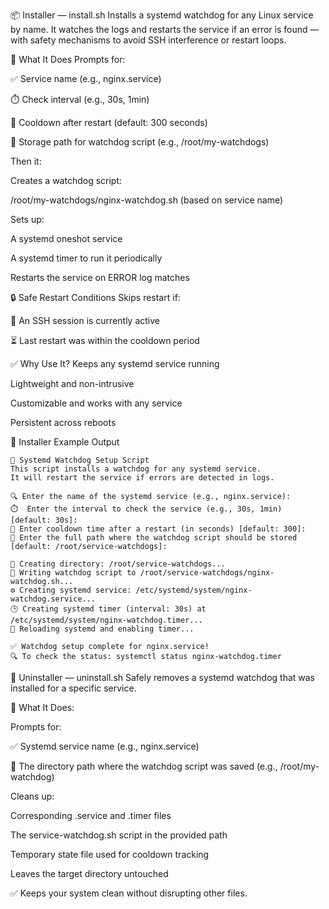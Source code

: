 📦 Installer — install.sh
Installs a systemd watchdog for any Linux service by name. It watches the logs and restarts the service if an error is found — with safety mechanisms to avoid SSH interference or restart loops.

🔧 What It Does
Prompts for:

✅ Service name (e.g., nginx.service)

⏱️ Check interval (e.g., 30s, 1min)

🛑 Cooldown after restart (default: 300 seconds)

📂 Storage path for watchdog script (e.g., /root/my-watchdogs)

Then it:

Creates a watchdog script:

/root/my-watchdogs/nginx-watchdog.sh (based on service name)

Sets up:

A systemd oneshot service

A systemd timer to run it periodically

Restarts the service on ERROR log matches

🔒 Safe Restart Conditions
Skips restart if:

👤 An SSH session is currently active

⏳ Last restart was within the cooldown period

✅ Why Use It?
Keeps any systemd service running

Lightweight and non-intrusive

Customizable and works with any service

Persistent across reboots

🧪 Installer Example Output

    🔧 Systemd Watchdog Setup Script
    This script installs a watchdog for any systemd service.
    It will restart the service if errors are detected in logs.

    🔍 Enter the name of the systemd service (e.g., nginx.service):
    ⏱️  Enter the interval to check the service (e.g., 30s, 1min) [default: 30s]:
    🛑 Enter cooldown time after a restart (in seconds) [default: 300]:
    📂 Enter the full path where the watchdog script should be stored [default: /root/service-watchdogs]:

    📁 Creating directory: /root/service-watchdogs...
    📝 Writing watchdog script to /root/service-watchdogs/nginx-watchdog.sh...
    ⚙️ Creating systemd service: /etc/systemd/system/nginx-watchdog.service...
    🕒 Creating systemd timer (interval: 30s) at /etc/systemd/system/nginx-watchdog.timer...
    🔄 Reloading systemd and enabling timer...

    ✅ Watchdog setup complete for nginx.service!
    🔍 To check the status: systemctl status nginx-watchdog.timer



🧹 Uninstaller — uninstall.sh
Safely removes a systemd watchdog that was installed for a specific service.

🔧 What It Does:

Prompts for:

✅ Systemd service name (e.g., nginx.service)

📁 The directory path where the watchdog script was saved (e.g., /root/my-watchdog)

Cleans up:

Corresponding .service and .timer files

The service-watchdog.sh script in the provided path

Temporary state file used for cooldown tracking

Leaves the target directory untouched

✅ Keeps your system clean without disrupting other files.
